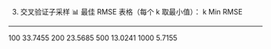 




3. 交叉验证子采样
📊 最佳 RMSE 表格（每个 k 取最小值）：
k          Min RMSE
----------------------
100        33.7455
200        23.5685
500        13.0241
1000       5.7155